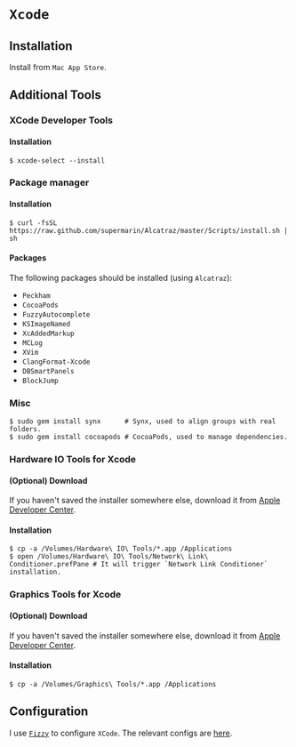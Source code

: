 # `Xcode`

## Installation

Install from `Mac App Store`.

## Additional Tools

### XCode Developer Tools

#### Installation

```ShellSession
$ xcode-select --install
```

### Package manager

#### Installation

```ShellSession
$ curl -fsSL https://raw.github.com/supermarin/Alcatraz/master/Scripts/install.sh | sh
```

#### Packages

The following packages should be installed (using `Alcatraz`):
* `Peckham`
* `CocoaPods`
* `FuzzyAutocomplete`
* `KSImageNamed`
* `XcAddedMarkup`
* `MCLog`
* `XVim`
* `ClangFormat-Xcode`
* `DBSmartPanels`
* `BlockJump`

### Misc

```ShellSession
$ sudo gem install synx      # Synx, used to align groups with real folders.
$ sudo gem install cocoapods # CocoaPods, used to manage dependencies.
```

### Hardware IO Tools for Xcode

#### (Optional) Download

If you haven't saved the installer somewhere else, download it from [Apple Developer Center](https://developer.apple.com/downloads/index.action).

#### Installation

```ShellSession
$ cp -a /Volumes/Hardware\ IO\ Tools/*.app /Applications
$ open /Volumes/Hardware\ IO\ Tools/Network\ Link\ Conditioner.prefPane # It will trigger `Network Link Conditioner` installation.
```

### Graphics Tools for Xcode

#### (Optional) Download

If you haven't saved the installer somewhere else, download it from [Apple Developer Center](https://developer.apple.com/downloads/index.action).

#### Installation

```ShellSession
$ cp -a /Volumes/Graphics\ Tools/*.app /Applications
```

## Configuration

I use [`Fizzy`](https://github.com/alem0lars/fizzy) to configure `XCode`.
The relevant configs are [here](https://github.com/alem0lars/configs/tree/master/xcode).
